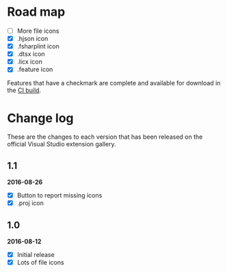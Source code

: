 # Road map

- [ ] More file icons
- [x] .hjson icon
- [x] .fsharplint icon
- [x] .dtsx icon
- [x] .licx icon
- [x] .feature icon

Features that have a checkmark are complete and available for
download in the
[CI build](http://vsixgallery.com/extension/3a7b4930-a5fb-46ec-a9b8-9610c8f953b8/).

# Change log

These are the changes to each version that has been released
on the official Visual Studio extension gallery.

## 1.1

**2016-08-26**

- [x] Button to report missing icons
- [x] .proj icon

## 1.0

**2016-08-12**

- [x] Initial release
- [x] Lots of file icons